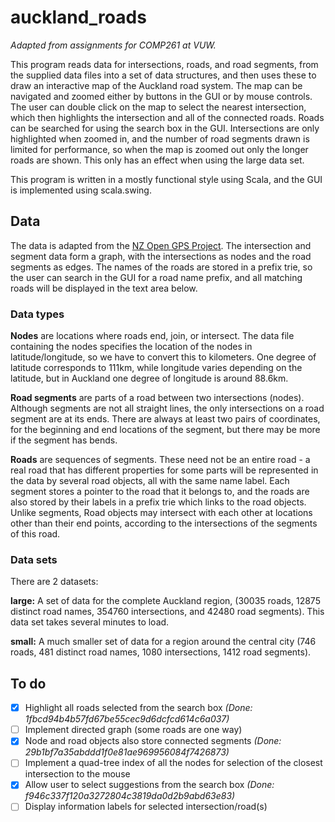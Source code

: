 # auckland_roads

*Adapted from assignments for COMP261 at VUW.*

This program reads data for intersections, roads, and road segments, from the supplied data files into a set of data structures, and then uses these to draw an interactive map of the Auckland road system. The map can be navigated and zoomed either by buttons in the GUI or by mouse controls. The user can double click on the map to select the nearest intersection, which then highlights the intersection and all of the connected roads. Roads can be searched for using the search box in the GUI. Intersections are only highlighted when zoomed in, and the number of road segments drawn is limited for performance, so when the map is zoomed out only the longer roads are shown. This only has an effect when using the large data set.

This program is written in a mostly functional style using Scala, and the GUI is implemented using scala.swing.

## Data

The data is adapted from the [NZ Open GPS Project](http://nzopengps.org/).
The intersection and segment data form a graph, with the intersections as nodes and the road segments as edges. The names of the roads are stored in a prefix trie, so the user can search in the GUI for a road name prefix, and all matching roads will be displayed in the text area below.

### Data types
**Nodes** are locations where roads end, join, or intersect. The data file containing the nodes specifies the location of the nodes in latitude/longitude, so we have to convert this to kilometers. One degree of latitude corresponds to 111km, while longitude varies depending on the latitude, but in Auckland one degree of longitude is around 88.6km.

**Road segments** are parts of a road between two intersections (nodes). Although segments are not all straight lines, the only intersections on a road segment are at its ends. There are always at least two pairs of coordinates, for the beginning and end locations of the segment, but there may be more if the segment has bends.

**Roads** are sequences of segments. These need not be an entire road - a real road that has different properties for some parts will be represented in the data by several road objects, all with the same name label. Each segment stores a pointer to the road that it belongs to, and the roads are also stored by their labels in a prefix trie which links to the road objects. Unlike segments, Road objects may intersect with each other at locations other than their end points, according to the intersections of the segments of this road.

### Data sets
There are 2 datasets:

**large:** A set of data for the complete Auckland region, (30035 roads, 12875 distinct road names, 354760 intersections, and 42480 road segments). This data set takes several minutes to load.

**small:** A much smaller set of data for a region around the central city (746 roads, 481 distinct road names, 1080 intersections, 1412 road segments).

## To do

- [x] Highlight all roads selected from the search box *(Done: 1fbcd94b4b57fd67be55cec9d6dcfcd614c6a037)*
- [ ] Implement directed graph (some roads are one way)
- [x] Node and road objects also store connected segments *(Done: 29b1bf7a35abddd1f0e81ae969956084f7426873)*
- [ ] Implement a quad-tree index of all the nodes for selection of the closest intersection to the mouse
- [x] Allow user to select suggestions from the search box *(Done: f946c337f120a3272804c3819da0d2b9abd63e83)*
- [ ] Display information labels for selected intersection/road(s)
